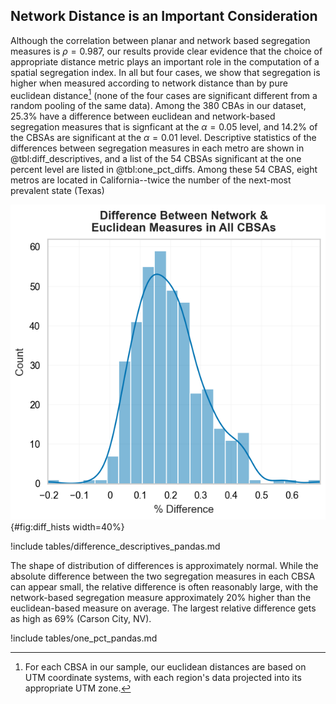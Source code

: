 ## Network Distance is an Important Consideration

Although the correlation between planar and network based segregation measures is $\rho=0.987$, our
results provide clear evidence that the choice of appropriate distance metric plays an important
role in the computation of a spatial segregation index. In all but four cases, we show that
segregation is higher when measured according to network distance than by pure euclidean
distance[^CRS] (none of the four cases are significant different from a random pooling of the same
data). Among the 380 CBAs in our dataset, 25.3% have a difference between euclidean and
network-based segregation measures that is signficant at the $\alpha=0.05$ level, and 14.2% of the
CBSAs are significant at the $\alpha=0.01$ level. Descriptive statistics of the differences between
segregation measures in each metro are shown in @tbl:diff_descriptives, and a list of the 54 CBSAs
significant at the one percent level are listed in @tbl:one_pct_diffs. Among these 54 CBAS, eight
metros are located in California--twice the number of the next-most prevalent state (Texas)

![Histogram of % Differences in Segregation Measures](figures/diff_hist.png){#fig:diff_hists width=40%}

!include tables/difference_descriptives_pandas.md

The shape of distribution of differences is approximately normal. While the absolute difference
between the two segregation measures in each CBSA can appear small, the relative difference is often
reasonably large, with the network-based segregation measure approximately 20% higher than the
euclidean-based measure on average. The largest relative difference gets as high as 69% (Carson
City, NV).

!include tables/one_pct_pandas.md


[^CRS]: For each CBSA in our sample, our euclidean distances are based on UTM coordinate systems,
with each region's data projected into its appropriate UTM zone.